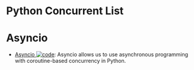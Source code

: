 # Python Concurrent List

# Asyncio

- [Asyncio ![code](https://shorturl.at/dlxyK)](https://superfastpython.com/python-asyncio/): Asyncio allows us to use asynchronous programming with coroutine-based concurrency in Python.
